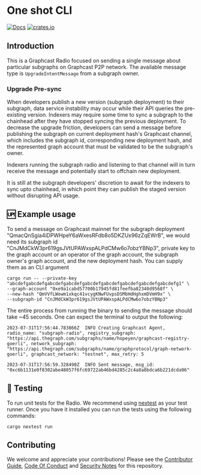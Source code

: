 # One shot CLI

[![Docs](https://img.shields.io/badge/docs-latest-brightgreen.svg)](https://docs.graphops.xyz/graphcast/radios/one-shot)
[![crates.io](https://img.shields.io/crates/v/one-shot-cli.svg)](https://crates.io/crates/one-shot-cli)

## Introduction

This is a Graphcast Radio focused on sending a single message about particular subgraphs on Graphcast P2P network. The available message type is `UpgradeIntentMessage` from a subgraph owner.

### Upgrade Pre-sync

When developers publish a new version (subgraph deployment) to their subgraph, data service instability may occur while their API queries the pre-existing version. Indexers may require some time to sync a subgraph to the chainhead after they have stopped syncing the previous deployment. To decrease the upgrade friction, developers can send a message before publishing the subgraph on current deployment hash's Graphcast channel, which includes the subgraph id, corresponding new deployment hash, and the represented graph account that must be validated to be the subgraph's owner. 

Indexers running the subgraph radio and listening to that channel will in turn receive the message and potentially start to offchain new deployment.

It is still at the subgraph developers' discretion to await for the indexers to sync upto chainhead, in which point they can publish the staged version without disrupting API usage.

## 🆙 Example usage

To send a message on Graphcast mainnet for the subgraph deployment "QmacQnSgia4iDPWHpeY6aWxesRFdb8o5DKZUx96zZqEWrB", we would need its subgraph id "CnJMdCkW3pr619gsJVtUPAWxspALPdCMw6o7obzYBNp3", private key to the graph account or an operator of the graph account, the subgraph owner's graph account, and the new deployment hash. You can supply them as an CLI argument

```
cargo run -- --private-key "abcdefgabcdefgabcdefgabcdefgabcdefgabcdefgabcdefgabcdefgabcdefg1" \
--graph-account "0xe9a1cabd57700b17945fd81feefba82340d9568f" \
--new-hash "QmVVfLWowm1xkqc41vcygKNwFUvpsDSMbHdHghxmDVmH9x" \
--subgraph-id "CnJMdCkW3pr619gsJVtUPAWxspALPdCMw6o7obzYBNp3"
```

The entire process from running the binary to sending the message should take ~45 seconds. One can expect the terminal to output the following:

```
2023-07-31T17:56:44.783866Z  INFO Creating Graphcast Agent, radio_name: "subgraph-radio", registry_subgraph: "https://api.thegraph.com/subgraphs/name/hopeyen/graphcast-registry-goerli", network_subgraph: "https://api.thegraph.com/subgraphs/name/graphprotocol/graph-network-goerli", graphcast_network: "testnet", max_retry: 5

2023-07-31T17:56:59.328490Z  INFO Sent message, msg_id: "0xc6b1131e0f8302abe48057f6fc69722ab46bd4285c2c4a8a8bdca6b221dcda96"
```


## 🧪 Testing

To run unit tests for the Radio. We recommend using [nextest](https://nexte.st/) as your test runner. Once you have it installed you can run the tests using the following commands:

```
cargo nextest run
```

## Contributing

We welcome and appreciate your contributions! Please see the [Contributor Guide](/CONTRIBUTING.md), [Code Of Conduct](/CODE_OF_CONDUCT.md) and [Security Notes](/SECURITY.md) for this repository.
